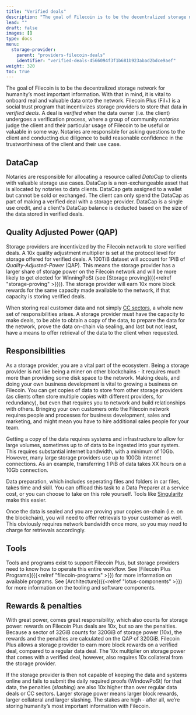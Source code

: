 ```yaml
---
title: "Verified deals"
description: "The goal of Filecoin is to be the decentralized storage network for humanity’s most important information."
lead: ""
draft: false
images: []
type: docs
menu:
  storage-provider:
    parent: "providers-filecoin-deals"
    identifier: "verified-deals-4566094f3f1b681b923abad2bdce9aef"
weight: 320
toc: true
---
```


The goal of Filecoin is to be the decentralized storage network for humanity’s most important information. With that in mind, it is vital to onboard real and valuable data onto the network. Filecoin Plus (Fil+) is a social trust program that incentivizes storage providers to store that data in _verified deals_. A deal is _verified_ when the data owner (i.e. the client) undergoes a verification process, where a group of community _notaries_ judge the client and their particular usage of Filecoin to be useful or valuable in some way<!--TODO NOBLOCK STEF BOB how? -->. Notaries are responsible for asking questions to the client and conducting due diligence to build reasonable confidence in the trustworthiness of the client and their use case.

## DataCap

Notaries are responsible for allocating a resource called _DataCap_ to clients with valuable storage use cases. DataCap is a non-exchangeable asset that is allocated by notaries to data clients. DataCap gets assigned to a wallet but cannot be sold or exchanged. The client can only spend the DataCap as part of making a verified deal with a storage provider. DataCap is a single use credit, and a client's DataCap balance is deducted based on the size of the data stored in verified deals.

## Quality Adjusted Power (QAP)

Storage providers are incentivized by the Filecoin network to store verified deals. A 10x quality adjustment multiplier is set at the protocol level for storage offered for verified deals. A 100TiB dataset will account for 1PiB of _Quality-Adjusted-Power_ (QAP). This means the storage provider has a larger share of storage power on the Filecoin network and will be more likely to get elected for WinningPoSt (see [Storage proving]({{<relref "storage-proving" >}})). The storage provider will earn 10x more block rewards for the same capacity made available to the network, if that capacity is storing verified deals.

When storing real customer data and not simply [CC sectors](https://docs.filecoin.io/reference/general/glossary/#capacity-commitment), a whole new set of responsibilities arises. A storage provider must have the capacity to make deals, to be able to obtain a copy of the data, to prepare the data for the network, prove the data on-chain via sealing, and last but not least, have a means to offer retrieval of the data to the client when requested.

## Responsibilities

As a storage provider, you are a vital part of the ecosystem. Being a storage provider is not like being a miner on other blockchains - it requires much more than providing some disk space to the network. Making deals, and doing your own business development is vital to growing a business on Filecoin. You can get copies of data to store from other storage providers (as clients often store multiple copies with different providers, for redundancy), but even that requires you to network and build relationships with others. Bringing your own customers onto the Filecoin network requires people and processes for business development, sales and marketing, and might mean you have to hire additional sales people for your team.

Getting a copy of the data requires systems and infrastructure to allow for large volumes, sometimes up to <!--TODO STEF BOB can we give a meaningful example here--> of data to be ingested into your system. This requires substantial internet bandwidth, with a minimum of 10Gb. However, many large storage providers use up to 100Gb internet connections. As an example, transferring 1 PiB of data takes XX hours on a 10Gb connection.

Data preparation, which includes seperating files and folders in car files, takes time and skill. You can offload this task to a Data Preparer at a service cost, or you can choose to take on this role yourself. Tools like [Singularity](https://singularity.storage/) make this easier.

Once the data is sealed and you are proving your copies on-chain (i.e. on the blockchain), you will need to offer retrievals to your customer as well. This obviously requires network bandwidth once more, so you may need to charge for retrievals accordingly.

## Tools

Tools and programs exist to support Filecoin Plus, but storage providers need to know how to operate this entire workflow. See [Filecoin Plus Programs]({{<relref "filecoin-programs" >}}) for more information on available programs. See [Architecture]({{<relref "lotus-components" >}}) for more information on the tooling and software components.

## Rewards & penalties

With great power, comes great responsibility, which also counts for storage power: rewards on Filecoin Plus deals are 10x, but so are the penalties. Because a sector of 32GiB counts for 320GiB of storage power (10x), the rewards and the penalties are calculated on the QAP of 320GiB. Filecoin Plus allows a storage provider to earn more block rewards on a verified deal, compared to a regular data deal. The 10x multiplier on storage power that comes with a verified deal, however, also requires 10x collateral from the storage provider.

If the storage provider is then not capable of keeping the data and systems online and fails to submit the daily required proofs (WindowPoSt) for that data, the penalties (_slashing_) are also 10x higher than over regular data deals or CC sectors. Larger storage power means larger block rewards, larger collateral and larger slashing. The stakes are high - after all, we’re storing humanity’s most important information with Filecoin.
